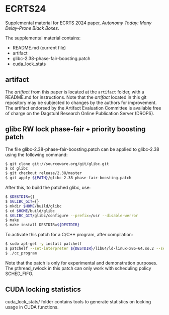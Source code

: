 # ECRTS24
Supplemental material for ECRTS 2024 paper, *Autonomy Today: Many Delay-Prone Black Boxes*.

The supplemental material contains:
- README.md (current file)
- artifact
- glibc-2.38-phase-fair-boosting.patch
- cuda_lock_stats

## artifact
The *artifact* from this paper is located at the `artifact` folder, with a README.md for instructions. Note that the *artifact* located in this git repository may be subjected to changes by the authors for improvement. The artifact endorsed by the Artifact Evaluation Committee is available free of charge on the Dagstuhl Research Online Publication Server (DROPS).

## glibc RW lock phase-fair + priority boosting patch
The file glibc-2.38-phase-fair-boosting.patch can be applied to glibc-2.38 using
the following command:
```bash
$ git clone git://sourceware.org/git/glibc.git
$ cd glibc
$ git checkout release/2.38/master
$ git apply ${PATH}/glibc-2.38-phase-fair-boosting.patch
```


After this, to build the patched glibc, use:

```bash
$ $DESTDIR={}
$ $GLIBC_GIT={} 
$ mkdir $HOME/build/glibc
$ cd $HOME/build/glibc
$ $GLIBC_GIT/glibc/configure --prefix=/usr --disable-werror
$ make
$ make install DESTDIR=${DESTDIR}
```

To activate this patch for a C/C++ program, after compilation:
```bash
$ sudo apt-get -y install patchelf
$ patchelf --set-interpreter ${DESTDIR}/lib64/ld-linux-x86-64.so.2 --set-rpath ${DESTDIR}/lib64/ cc_program
$ ./cc_program
```


Note that the patch is only for experimental and demonstration purposes. The
pthread_rwlock in this patch can only work with scheduling policy SCHED_FIFO.

## CUDA locking statistics
cuda_lock_stats/ folder contains tools to generate statistics on locking usage in CUDA functions.

